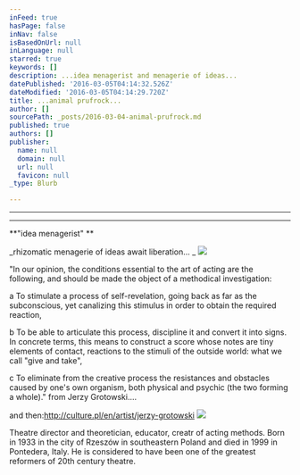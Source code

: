 ```yaml
---
inFeed: true
hasPage: false
inNav: false
isBasedOnUrl: null
inLanguage: null
starred: true
keywords: []
description: ...idea menagerist and menagerie of ideas...
datePublished: '2016-03-05T04:14:32.526Z'
dateModified: '2016-03-05T04:14:29.720Z'
title: ...animal prufrock...
author: []
sourcePath: _posts/2016-03-04-animal-prufrock.md
published: true
authors: []
publisher:
  name: null
  domain: null
  url: null
  favicon: null
_type: Blurb

---
```

****

****

**"idea menagerist"   **

_rhizomatic menagerie of ideas await liberation... _
![](https://the-grid-user-content.s3-us-west-2.amazonaws.com/01be3acf-9a6f-4e7d-8728-3e3f1e957f27.jpg)

"In our opinion, the conditions essential to the art of acting are the following, and should be made the object of a methodical investigation:

a To stimulate a process of self-revelation, going back as far as the subconscious, yet canalizing this stimulus in order to obtain the required reaction, 

b To be able to articulate this process, discipline it and convert it into signs. In concrete terms, this means to construct a score whose notes are tiny elements of contact, reactions to the stimuli of the outside world: what we call "give and take", 

c To eliminate from the creative process the resistances and obstacles caused by one's own organism, both physical and psychic (the two forming a whole)." from Jerzy Grotowski....

and then:http://culture.pl/en/artist/jerzy-grotowski
![](https://the-grid-user-content.s3-us-west-2.amazonaws.com/67167b5a-f442-4d75-9e82-10b68ff2ac69.jpg)

Theatre director and theoretician, educator, creatr of acting methods. Born in 1933 in the city of Rzeszów in southeastern Poland and died in 1999 in Pontedera, Italy. He is considered to have been one of the greatest reformers of 20th century theatre.